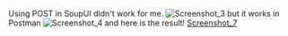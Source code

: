 Using POST in SoupUI didn't work for me.
![Screenshot_3](https://user-images.githubusercontent.com/71323072/171998790-4ae48ee9-d621-4cb1-bb0a-581b817a94c7.png)
but it works in Postman
![Screenshot_4](https://user-images.githubusercontent.com/71323072/171998799-623360bd-8f6b-47a3-9ec3-fe0c916021d9.png)
and here is the result!
[Screenshot_7](https://user-images.githubusercontent.com/71323072/171998806-4b08d474-6b57-4160-b401-302698a79346.png)
